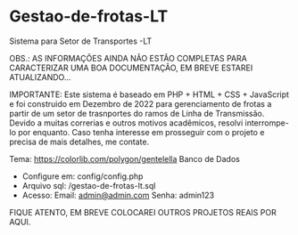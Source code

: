 # Gestao-de-frotas-LT

Sistema para Setor de Transportes -LT

OBS.: AS INFORMAÇÕES AINDA NÃO ESTÃO COMPLETAS PARA CARACTERIZAR UMA BOA DOCUMENTAÇÃO, EM BREVE ESTAREI ATUALIZANDO...

IMPORTANTE: Este sistema é baseado em PHP + HTML + CSS + JavaScript e foi construido em Dezembro de 2022 para gerenciamento de frotas a partir de um setor de trasnportes do ramos de Linha de Transmissão. Devido a muitas correrias e outros motivos acadêmicos, resolvi interrompe-lo por enquanto.
Caso tenha interesse em prosseguir com o projeto e precisa de mais detalhes, me contate.

Tema: https://colorlib.com/polygon/gentelella
Banco de Dados
 - Configure em: config/config.php
 - Arquivo sql: /gestao-de-frotas-lt.sql
 - Acesso:
    Email: admin@admin.com
    Senha: admin123

FIQUE ATENTO, EM BREVE COLOCAREI OUTROS PROJETOS REAIS POR AQUI.
